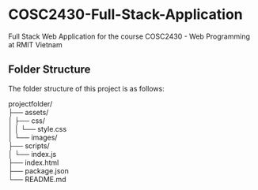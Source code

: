 # COSC2430-Full-Stack-Application
Full Stack Web Application for the course COSC2430 -  Web Programming at RMIT Vietnam

## Folder Structure

The folder structure of this project is as follows:

projectfolder/  
├── assets/  
│   ├── css/  
│   │   └── style.css  
│   └── images/  
├── scripts/  
│   └── index.js  
├── index.html  
├── package.json  
└── README.md  
